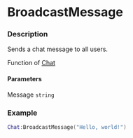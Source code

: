 # BroadcastMessage
### Description
Sends a chat message to all users.

Function of [Chat](../../)

#### Parameters
Message `string`  

### Example
```lua
Chat:BroadcastMessage("Hello, world!")
```

